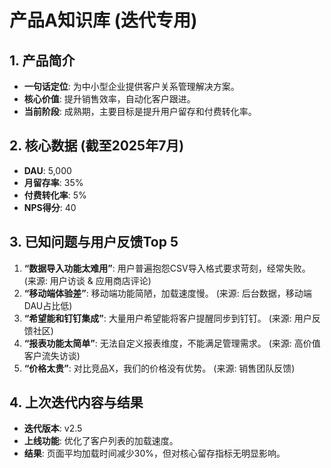 # 产品A知识库 (迭代专用)

## 1. 产品简介
- **一句话定位**: 为中小型企业提供客户关系管理解决方案。
- **核心价值**: 提升销售效率，自动化客户跟进。
- **当前阶段**: 成熟期，主要目标是提升用户留存和付费转化率。

## 2. 核心数据 (截至2025年7月)
- **DAU**: 5,000
- **月留存率**: 35%
- **付费转化率**: 5%
- **NPS得分**: 40

## 3. 已知问题与用户反馈Top 5
1.  **“数据导入功能太难用”**: 用户普遍抱怨CSV导入格式要求苛刻，经常失败。 (来源: 用户访谈 & 应用商店评论)
2.  **“移动端体验差”**: 移动端功能简陋，加载速度慢。 (来源: 后台数据，移动端DAU占比低)
3.  **“希望能和钉钉集成”**: 大量用户希望能将客户提醒同步到钉钉。 (来源: 用户反馈社区)
4.  **“报表功能太简单”**: 无法自定义报表维度，不能满足管理需求。 (来源: 高价值客户流失访谈)
5.  **“价格太贵”**: 对比竞品X，我们的价格没有优势。 (来源: 销售团队反馈)

## 4. 上次迭代内容与结果
- **迭代版本**: v2.5
- **上线功能**: 优化了客户列表的加载速度。
- **结果**: 页面平均加载时间减少30%，但对核心留存指标无明显影响。